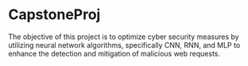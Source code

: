 # CapstoneProj
 The objective of this project is to optimize cyber security measures by utilizing neural network algorithms, specifically CNN, RNN, and MLP to enhance the detection and mitigation of malicious web requests.
